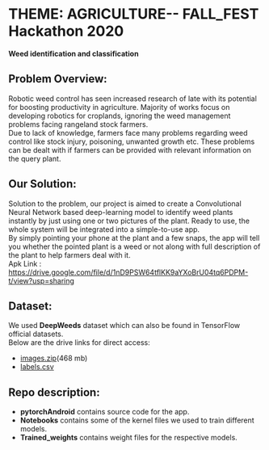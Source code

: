 # THEME: AGRICULTURE-- FALL_FEST Hackathon 2020
**Weed identification and classification**

## Problem Overview:
Robotic weed control has seen increased research of late with its potential for boosting
productivity in agriculture. Majority of works focus on developing robotics for croplands,
ignoring the weed management problems facing rangeland stock farmers.<br>
Due to lack of knowledge, farmers face many problems regarding weed control like stock
injury, poisoning, unwanted growth etc. These problems can be dealt with if farmers can be
provided with relevant information on the query plant.

## Our Solution:
Solution to the problem, our project is aimed to create a Convolutional Neural Network
based deep-learning model to identify weed plants instantly by just using one or two
pictures of the plant. Ready to use, the whole system will be integrated into a simple-to-use
app.<br>
By simply pointing your phone at the plant and a few snaps, the app will tell you whether the
pointed plant is a weed or not along with full description of the plant to help farmers deal
with it.<br>
Apk Link : https://drive.google.com/file/d/1nD9PSW64tflKK9aYXoBrU04tq6PDPM-t/view?usp=sharing

## Dataset:
We used **DeepWeeds** dataset which can also be found in TensorFlow official datasets.<br>
Below are the drive links for direct access:
- [images.zip](https://drive.google.com/file/d/1xnK3B6K6KekDI55vwJ0vnc2IGoDga9cj/view?usp=sharing)(468 mb)
- [labels.csv](https://drive.google.com/file/d/1z4GmMJQrBwV_xKqsm0OihhSyil0hBvck/view?usp=sharing)

## Repo description:
- **pytorchAndroid** contains source code for the app.
- **Notebooks** contains some of the kernel files we used to train different models. 
- **Trained_weights** contains weight files for the respective models.


